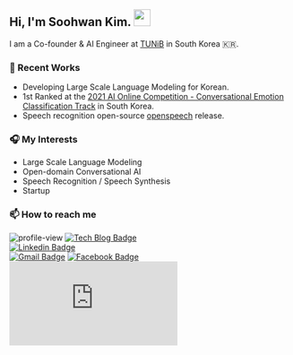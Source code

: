 ## Hi, I'm Soohwan Kim. <img src="https://h5p.org/sites/default/files/h5p/content/295752/images/file-5b73018c5fa4b.gif" width="30px">   
  
I am a Co-founder & AI Engineer at [TUNiB](http://www.tunib.ai/) in South Korea 🇰🇷.  
  
### 🚀  Recent Works
  
- Developing Large Scale Language Modeling for Korean.
- 1st Ranked at the [2021 AI Online Competition - Conversational Emotion Classification Track](https://www.aiconnect.kr/main/competition/detail/194/competitionInfo) in South Korea.
- Speech recognition open-source [openspeech](https://github.com/openspeech-team/openspeech) release.
  
### 🎧  My Interests

- Large Scale Language Modeling
- Open-domain Conversational AI
- Speech Recognition / Speech Synthesis
- Startup
  
### 📫 How to reach me
  
![profile-view](https://komarev.com/ghpvc/?username=sooftware)
[![Tech Blog Badge](http://img.shields.io/badge/-Tech%20blog-black?style=flat-square&logo=github)](https://blog.naver.com/sooftware)	
[![Linkedin Badge](https://img.shields.io/badge/-LinkedIn-blue?style=flat-square&logo=Linkedin&logoColor=white&link=https://www.linkedin.com/in/Soo-hwan/)](https://www.linkedin.com/in/Soo-hwan/)	
[![Gmail Badge](https://img.shields.io/badge/Gmail-d14836?style=flat-square&logo=Gmail&logoColor=white&link=mailto:sh951011@gmail.com)](mailto:sh951011@gmail.com)
[![Facebook Badge](https://img.shields.io/badge/facebook-1877f2?style=flat-square&logo=facebook&logoColor=white&link=https://www.facebook.com/sooftware95)](https://www.facebook.com/sooftware95)
[![google-site](https://img.shields.io/badge/Résumé-blue?style=flat-square&logo=LaTex&logoColor=white&link=mailto:sh951011@gmail.com)](https://sites.google.com/view/sooftware)
